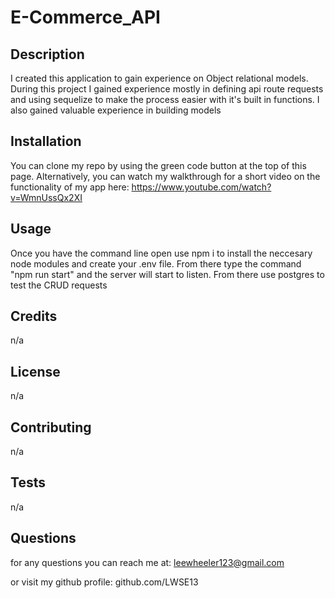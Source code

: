 # E-Commerce_API

## Description
I created this application to gain experience on Object relational models. During this project I gained experience mostly in defining api route requests and using sequelize to make the process easier with it's built in functions. I also gained valuable experience in building models

## Installation
You can clone my repo by using the green code button at the top of this page. 
Alternatively, you can watch my walkthrough for a short video on the functionality of my app here: https://www.youtube.com/watch?v=WmnUssQx2XI

## Usage
Once you have the command line open use npm i to install the neccesary node modules and create your .env file. From there type the command "npm run start" and the server will start to listen. From there use postgres to test the CRUD requests

## Credits
n/a

## License
n/a

## Contributing
n/a

## Tests
n/a

## Questions
for any questions you can reach me at: leewheeler123@gmail.com 

or visit my github profile: github.com/LWSE13
